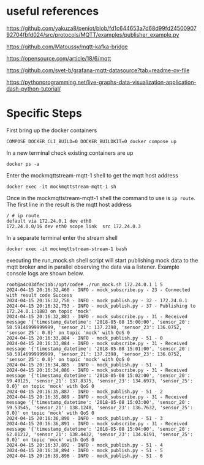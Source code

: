# useful references

https://github.com/yakuza8/peniot/blob/fd1c644653a7d68d99fd2450090792704fbfd024/src/protocols/MQTT/examples/publisher_example.py

https://github.com/Matoussy/mqtt-kafka-bridge

https://opensource.com/article/18/6/mqtt


https://github.com/svet-b/grafana-mqtt-datasource?tab=readme-ov-file

https://pythonprogramming.net/live-graphs-data-visualization-application-dash-python-tutorial/

# Specific Steps

First bring up the docker containers
```shell
COMPOSE_DOCKER_CLI_BUILD=0 DOCKER_BUILDKIT=0 docker compose up
```

In a new terminal check existing containers are up
```shell
docker ps -a
```

Enter the mockmqttstream-mqtt-1 shell to get the mqtt host address
```shell
docker exec -it mockmqttstream-mqtt-1 sh
```

Once in the mockmqttstream-mqtt-1 shell the command to use is `ip route`.  The first line in the result is the mqtt host address
```
/ # ip route
default via 172.24.0.1 dev eth0 
172.24.0.0/16 dev eth0 scope link  src 172.24.0.3
```

In a separate terminal enter the stream shell
```shell
docker exec -it mockmqttstream-stream-1 bash
```

executing the run_mock.sh shell script will start publishing mock data to the mqtt broker and in parallel observing the data via a listener.  Example console logs are shown below.
```shell
root@a4c03dfec1ab:/opt/code# ./run_mock.sh 172.24.0.1 1 5 
2024-04-15 20:16:32,460 - INFO - mock_subscribe.py - 23 - Connected with result code Success
2024-04-15 20:16:32,750 - INFO - mock_publish.py - 32 - 172.24.0.1
2024-04-15 20:16:32,753 - INFO - mock_publish.py - 37 - Publishing to 172.24.0.1:1883 on topic 'mock'
2024-04-15 20:16:32,883 - INFO - mock_subscribe.py - 31 - Received message '{'timestamp_datetime': '2018-05-08 15:00:00', 'sensor_20': 58.59146999999999, 'sensor_21': 137.2398, 'sensor_23': 136.0752, 'sensor_25': 0.0}' on topic 'mock' with QoS 0
2024-04-15 20:16:33,884 - INFO - mock_publish.py - 51 - 0
2024-04-15 20:16:33,884 - INFO - mock_subscribe.py - 31 - Received message '{'timestamp_datetime': '2018-05-08 15:01:00', 'sensor_20': 58.59146999999999, 'sensor_21': 137.2398, 'sensor_23': 136.0752, 'sensor_25': 0.0}' on topic 'mock' with QoS 0
2024-04-15 20:16:34,885 - INFO - mock_publish.py - 51 - 1
2024-04-15 20:16:34,886 - INFO - mock_subscribe.py - 31 - Received message '{'timestamp_datetime': '2018-05-08 15:02:00', 'sensor_20': 59.40125, 'sensor_21': 137.8375, 'sensor_23': 134.6973, 'sensor_25': 0.0}' on topic 'mock' with QoS 0
2024-04-15 20:16:35,887 - INFO - mock_publish.py - 51 - 2
2024-04-15 20:16:35,889 - INFO - mock_subscribe.py - 31 - Received message '{'timestamp_datetime': '2018-05-08 15:03:00', 'sensor_20': 59.53545, 'sensor_21': 138.1248, 'sensor_23': 136.7632, 'sensor_25': 0.0}' on topic 'mock' with QoS 0
2024-04-15 20:16:36,890 - INFO - mock_publish.py - 51 - 3
2024-04-15 20:16:36,891 - INFO - mock_subscribe.py - 31 - Received message '{'timestamp_datetime': '2018-05-08 15:04:00', 'sensor_20': 62.01212, 'sensor_21': 138.4432, 'sensor_23': 134.6191, 'sensor_25': 0.0}' on topic 'mock' with QoS 0
2024-04-15 20:16:37,892 - INFO - mock_publish.py - 51 - 4
2024-04-15 20:16:38,894 - INFO - mock_publish.py - 51 - 5
2024-04-15 20:16:39,896 - INFO - mock_publish.py - 51 - 6
```




